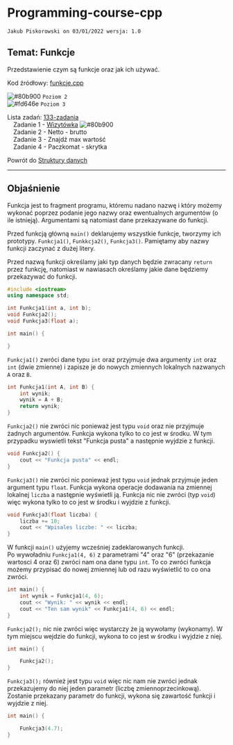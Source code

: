 # Programming-course-cpp

`Jakub Piskorowski on 03/01/2022 wersja: 1.0`

## Temat: Funkcje

Przedstawienie czym są funkcje oraz jak ich używać.

Kod źródłowy: [funkcje.cpp](funkcje.cpp)

![#80b900](https://via.placeholder.com/15/80b900/000000?text=+) `Poziom 2` \
![#fd646e](https://via.placeholder.com/15/fd646e/000000?text=+) `Poziom 3`

Lista zadań: [133-zadania](133-zadania/README.md) \
&emsp;Zadanie 1 - [Wizytówka](133-zadania/README.md#zadanie-1---wizytowka) ![#80b900](https://via.placeholder.com/15/80b900/000000?text=+) \
&emsp;Zadanie 2 - Netto - brutto \
&emsp;Zadanie 3 - Znajdź max wartość \
&emsp;Zadanie 4 - Paczkomat - skrytka

Powrót do [Struktury danych](/1-programowanie-strukturalne/1-3-struktury-danych/README.md)

---

## Objaśnienie

Funkcja jest to fragment programu, któremu nadano nazwę i który możemy wykonać poprzez podanie jego nazwy oraz ewentualnych argumentów (o ile istnieją). Argumentami są natomiast dane przekazywane do funkcji.

Przed funkcją główną `main()` deklarujemy wszystkie funkcje, tworzymy ich prototypy. `Funkcja1()`, `Funkkcja2()`, `Funkcja3()`. Pamiętamy aby nazwy funkcji zaczynać z dużej litery.

Przed nazwą funkcji określamy jaki typ danych będzie zwracany `return` przez funkcję, natomiast w nawiasach określamy jakie dane będziemy przekazywać do funkcji.

```cpp
#include <iostream>
using namespace std;

int Funkcja1(int a, int b);     
void Funkcja2();
void Funkcja3(float a);

int main() {

}
```

`Funkcja1()` zwróci dane typu `int` oraz przyjmuje dwa argumenty `int` oraz `int` (dwie zmienne) i zapisze je do nowych zmiennych lokalnych nazwanych `A` oraz `B`.

```cpp
int Funkcja1(int A, int B) {
    int wynik;
    wynik = A + B;
    return wynik;
}
```

`Funkcja2()` nie zwróci nic ponieważ jest typu `void` oraz nie przyjmuje żadnych argumentów. Funkcja wykona tylko to co jest w środku. W tym przypadku wyswietli tekst "Funkcja pusta" a następnie wyjdzie z funkcji.

```cpp
void Funkcja2() {
    cout << "Funkcja pusta" << endl;
}
```

`Funkcja3()` nie zwróci nic ponieważ jest typu `void` jednak przyjmuje jeden argument typu `float`. Funkcja wykona operacje dodawania na zmiennej lokalnej `liczba` a następnie wyświetli ją. Funkcja nic nie zwróci (typ `void`) więc wykona tylko to co jest w środku i wyjdzie z funkcji.

```cpp
void Funkcja3(float liczba) {
    liczba += 10;
    cout << "Wpisales liczbe: " << liczba;
}
```

W funkcji `main()` użyjemy wcześniej zadeklarowanych funkcji. \
Po wywoładniu `Funkcja1(4, 6)` z parametrami "4" oraz "6" (przekazanie wartosci 4 oraz 6) zwróci nam ona dane typu `int`. To co zwróci funkcja możemy przypisać do nowej zmiennej lub od razu wyświetlić to co ona zwróci.

```cpp
int main() {
    int wynik = Funkcja1(4, 6);
    cout << "Wynik: " << wynik << endl;
    cout << "Ten sam wynik" << Funkcja1(4, 6) << endl;
}
```

`Funkcja2();` nic nie zwróci więc wystarczy że ją wywołamy (wykonamy). W tym miejscu wejdzie do funkcji, wykona to co jest w środku i wyjdzie z niej.

```cpp
int main() {

    Funkcja2();
}
```

`Funkcja3();` również jest typu `void` więc nic nam nie zwróci jednak przekazujemy do niej jeden parametr (liczbę zmiennoprzecinkową). \
Zostanie przekazany parametr do funkcji, wykona się zawartość funkcji i wyjdzie z niej.

```cpp
int main() {

    Funkcja3(4.7);
}
```
